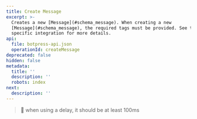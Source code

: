 ```yaml
---
title: Create Message
excerpt: >-
  Creates a new [Message](#schema_message). When creating a new
  [Message](#schema_message), the required tags must be provided. See the
  specific integration for more details.
api:
  file: botpress-api.json
  operationId: createMessage
deprecated: false
hidden: false
metadata:
  title: ''
  description: ''
  robots: index
next:
  description: ''
---
```

> 🚧 when using a delay, it should be at least 100ms